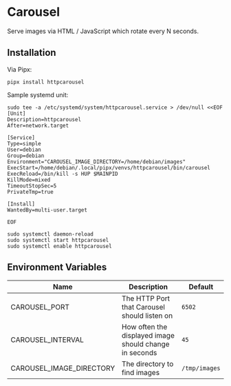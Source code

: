 # Carousel

Serve images via HTML / JavaScript which rotate every N seconds.

## Installation

Via Pipx:

`pipx install httpcarousel`

Sample systemd unit:

```shell
sudo tee -a /etc/systemd/system/httpcarousel.service > /dev/null <<EOF
[Unit]
Description=httpcarousel
After=network.target

[Service]
Type=simple
User=debian
Group=debian
Environment="CAROUSEL_IMAGE_DIRECTORY=/home/debian/images"
ExecStart=/home/debian/.local/pipx/venvs/httpcarousel/bin/carousel
ExecReload=/bin/kill -s HUP $MAINPID
KillMode=mixed
TimeoutStopSec=5
PrivateTmp=true

[Install]
WantedBy=multi-user.target

EOF

sudo systemctl daemon-reload
sudo systemctl start httpcarousel
sudo systemctl enable httpcarousel
```

## Environment Variables

| Name | Description | Default |
| ---- | ----------- | ------- |
| CAROUSEL_PORT | The HTTP Port that Carousel should listen on | `6502` |
| CAROUSEL_INTERVAL | How often the displayed image should change in seconds | `45` |
| CAROUSEL_IMAGE_DIRECTORY | The directory to find images | `/tmp/images` |
